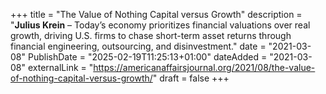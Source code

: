 +++
title = "The Value of Nothing Capital versus Growth"
description = "**Julius Krein** – Today’s economy prioritizes financial valuations over real growth, driving U.S. firms to chase short-term asset returns through financial engineering, outsourcing, and disinvestment."
date = "2021-03-08"
PublishDate = "2025-02-19T11:25:13+01:00"
dateAdded = "2021-03-08"
externalLink = "https://americanaffairsjournal.org/2021/08/the-value-of-nothing-capital-versus-growth/"
draft = false
+++

